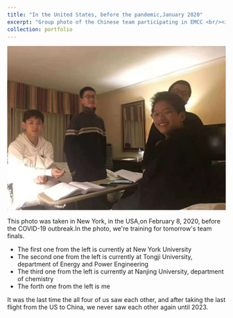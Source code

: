 ```yaml
---
title: "In the United States, before the pandemic,January 2020"
excerpt: "Group photo of the Chinese team participating in EMCC <br/><img src='/images/national team1.png'>"
collection: portfolio
---
```


<img src='/images/national team1.png'>

This photo was taken in New York, in the USA,on February 8, 2020, before the COVID-19 outbreak.In the photo, we're training for tomorrow's team finals.
* The first one from the left is currently at New York University
* The second one from the left is currently at Tongji University, department of Energy and Power Engineering
* The third one from the left is currently at Nanjing University, department of chemistry
* The forth one from the left is me

It was the last time the all four of us saw each other, and after taking the last flight from the US to China, we never saw each other again until 2023.
